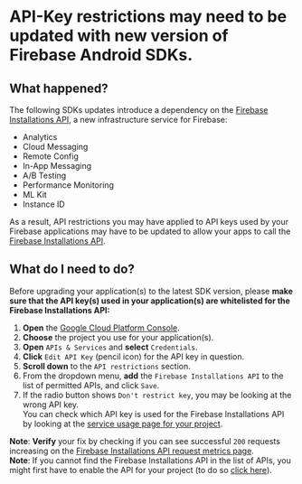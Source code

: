 # API-Key restrictions may need to be updated with new version of Firebase Android SDKs.

## What happened?

The following SDKs updates introduce a dependency on the [Firebase Installations API](https://console.cloud.google.com/apis/library/firebaseinstallations.googleapis.com), a new infrastructure service for Firebase:

- Analytics
- Cloud Messaging
- Remote Config
- In-App Messaging
- A/B Testing
- Performance Monitoring
- ML Kit
- Instance ID

As a result, API restrictions you may have applied to API keys used by your Firebase applications may have to be updated to allow your apps to call the [Firebase Installations API](https://console.cloud.google.com/apis/library/firebaseinstallations.googleapis.com).

## What do I need to do?

Before upgrading your application(s) to the latest SDK version, please **make sure that the API key(s) used in your application(s) are whitelisted for the Firebase Installations API:**

1. **Open** the [Google Cloud Platform Console](https://console.cloud.google.com/apis/credentials?folder).
1. **Choose** the project you use for your application(s).
1. **Open**  `APIs & Services` and **select** `Credentials`.
1. **Click** `Edit API Key` (pencil icon) for the API key in question.
1. **Scroll down** to the `API restrictions` section.
1. From the dropdown menu, **add** the `Firebase Installations API` to the list of permitted APIs, and click `Save`.
1. If the radio button shows `Don't restrict key`, you may be looking at the wrong API key. \
   You can check which API key is used for the Firebase Installations API by looking at the [service usage page for your project](https://console.cloud.google.com/apis/api/firebaseinstallations.googleapis.com/credentials).

**Note**: **Verify** your fix by checking if you can see successful `200` requests increasing on the [Firebase Installations API request metrics page](https://console.cloud.google.com/apis/api/firebaseinstallations.googleapis.com/metrics). \
**Note**: If you cannot find the Firebase Installations API in the list of APIs, you might first have to enable the API for your project (to do so [click here](https://console.cloud.google.com/apis/library/firebaseinstallations.googleapis.com)).
